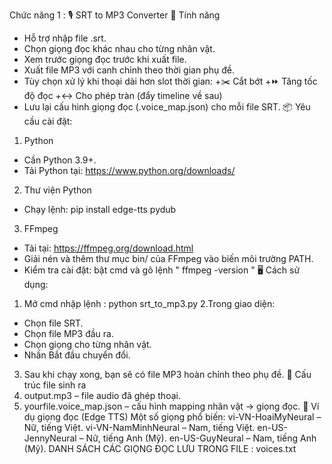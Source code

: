 Chức năng 1 : 🎙️ SRT to MP3 Converter
🚀 Tính năng
- Hỗ trợ nhập file .srt.
- Chọn giọng đọc khác nhau cho từng nhân vật.
- Xem trước giọng đọc trước khi xuất file.
- Xuất file MP3 với canh chỉnh theo thời gian phụ đề.
- Tùy chọn xử lý khi thoại dài hơn slot thời gian:
    +✂️ Cắt bớt
    +⏩ Tăng tốc độ đọc
    +↔️ Cho phép tràn (đẩy timeline về sau)
- Lưu lại cấu hình giọng đọc (.voice_map.json) cho mỗi file SRT.
📦 Yêu cầu cài đặt:
1. Python
- Cần Python 3.9+.
- Tải Python tại: https://www.python.org/downloads/
2. Thư viện Python
- Chạy lệnh: pip install edge-tts pydub
3. FFmpeg
- Tải tại: https://ffmpeg.org/download.html
- Giải nén và thêm thư mục bin/ của FFmpeg vào biến môi trường PATH.
- Kiểm tra cài đặt: bật cmd và gõ lệnh " ffmpeg -version "
🖥️ Cách sử dụng:
1. Mở cmd nhập lệnh : python srt_to_mp3.py
2.Trong giao diện:
- Chọn file SRT.
- Chọn file MP3 đầu ra.
- Chọn giọng cho từng nhân vật.
- Nhấn Bắt đầu chuyển đổi.
3. Sau khi chạy xong, bạn sẽ có file MP3 hoàn chỉnh theo phụ đề.
📂 Cấu trúc file sinh ra
1. output.mp3 – file audio đã ghép thoại.
2. yourfile.voice_map.json – cấu hình mapping nhân vật → giọng đọc.
🎯 Ví dụ giọng đọc (Edge TTS)
Một số giọng phổ biến:
vi-VN-HoaiMyNeural – Nữ, tiếng Việt.
vi-VN-NamMinhNeural – Nam, tiếng Việt.
en-US-JennyNeural – Nữ, tiếng Anh (Mỹ).
en-US-GuyNeural – Nam, tiếng Anh (Mỹ).
DANH SÁCH CÁC GIỌNG ĐỌC LƯU TRONG FILE : voices.txt

